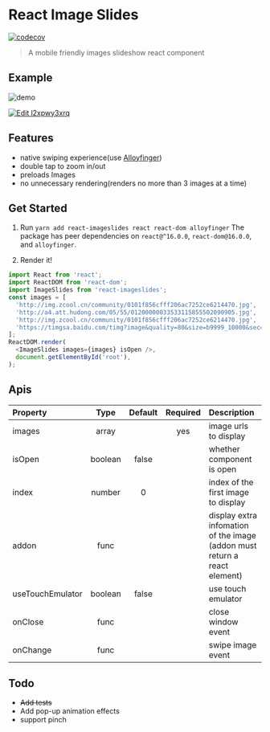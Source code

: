 # React Image Slides

[![codecov](https://codecov.io/gh/loadingwyn/react-imageslides/branch/master/graph/badge.svg)](https://codecov.io/gh/loadingwyn/react-imageslides)

> A mobile friendly images slideshow react component

## Example

![demo](demo/demo.gif)

[![Edit l2xpwy3xrq](https://codesandbox.io/static/img/play-codesandbox.svg)](https://codesandbox.io/s/l2xpwy3xrq?view=preview)

## Features

* native swiping experience(use [Alloyfinger](https://github.com/AlloyTeam/AlloyFinger))
* double tap to zoom in/out
* preloads Images
* no unnecessary rendering(renders no more than 3 images at a time)

## Get Started

1. Run `yarn add react-imageslides react react-dom alloyfinger`
   The package has peer dependencies on `react@^16.0.0`, `react-dom@16.0.0`, and `alloyfinger`.

2. Render it!

```js
import React from 'react';
import ReactDOM from 'react-dom';
import ImageSlides from 'react-imageslides';
const images = [
  'http://img.zcool.cn/community/0101f856cfff206ac7252ce6214470.jpg',
  'http://a4.att.hudong.com/05/55/01200000033533115855502090905.jpg',
  'http://img.zcool.cn/community/0101f856cfff206ac7252ce6214470.jpg',
  'https://timgsa.baidu.com/timg?image&quality=80&size=b9999_10000&sec=1503235534249&di=4c198d5a305627d12e5dae4c581c9e57&imgtype=0&src=http%3A%2F%2Fimg2.niutuku.com%2Fdesk%2Fanime%2F0529%2F0529-17277.jpg',
];
ReactDOM.render(
  <ImageSlides images={images} isOpen />,
  document.getElementById('root'),
);
```

## Apis

| Property         |  Type   | Default | Required | Description                                                               |
| :--------------- | :-----: | :-----: | :------: | :------------------------------------------------------------------------ |
| images           |  array  |         |   yes    | image urls to display                                                     |
| isOpen           | boolean |  false  |          | whether component is open                                                 |
| index            | number  |    0    |          | index of the first image to display                                       |
| addon            |  func   |         |          | display extra infomation of the image (addon must return a react element) |
| useTouchEmulator | boolean |  false  |          | use touch emulator                                          |
| onClose          |  func   |         |          | close window event                                                        |
| onChange         |  func   |         |          | swipe image event                                                         |

## Todo

* ~~Add tests~~
* Add pop-up animation effects
* support pinch
